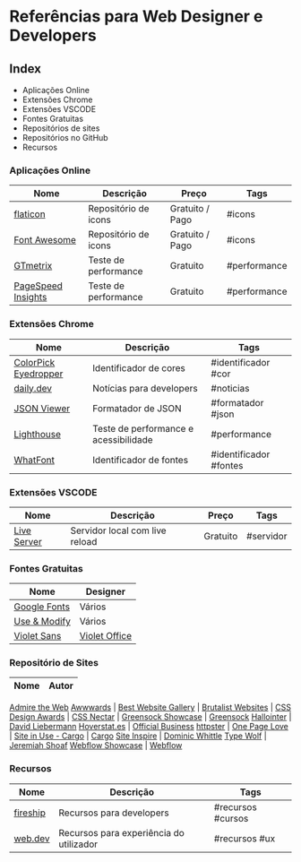 # Referências para Web Designer e Developers

## Index

- Aplicações Online
- Extensões Chrome
- Extensões VSCODE
- Fontes Gratuitas
- Repositórios de sites
- Repositórios no GitHub
- Recursos

### Aplicações Online
Nome | Descrição | Preço | Tags
--- | ---  | --- | --- 
[flaticon](https://www.flaticon.com/) | Repositório de icons| Gratuito / Pago | #icons
[Font Awesome](https://fontawesome.com/) | Repositório de icons| Gratuito / Pago | #icons
[GTmetrix](https://gtmetrix.com/) | Teste de performance | Gratuito | #performance
[PageSpeed Insights](https://developers.google.com/speed/pagespeed/insights/?hl=pt-PT) | Teste de performance | Gratuito | #performance


### Extensões Chrome
Nome | Descrição | Tags
---  | --- | --- 
[ColorPick Eyedropper](https://chrome.google.com/webstore/detail/colorpick-eyedropper/ohcpnigalekghcmgcdcenkpelffpdolg) | Identificador de cores | #identificador #cor
[daily.dev](https://chrome.google.com/webstore/detail/dailydev-news-for-busy-de/jlmpjdjjbgclbocgajdjefcidcncaied) | Notícias para developers | #noticias
[JSON Viewer](https://chrome.google.com/webstore/detail/json-viewer/gbmdgpbipfallnflgajpaliibnhdgobh) | Formatador de JSON | #formatador #json
[Lighthouse](https://chrome.google.com/webstore/detail/lighthouse/blipmdconlkpinefehnmjammfjpmpbjk) | Teste de performance e acessibilidade | #performance
[WhatFont](https://chrome.google.com/webstore/detail/whatfont/jabopobgcpjmedljpbcaablpmlmfcogm) |  Identificador de fontes | #identificador #fontes

### Extensões VSCODE
Nome | Descrição | Preço | Tags
--- | ---  | --- | ---
[Live Server](https://marketplace.visualstudio.com/items?itemName=ritwickdey.LiveServer) | Servidor local com live reload  | Gratuito | #servidor


### Fontes Gratuitas
Nome | Designer 
--- | --- 
[Google Fonts](https://fonts.google.com/) | Vários 
[Use & Modify](https://usemodify.com/) | Vários
[Violet Sans](https://github.com/violetoffice/violet_sans) | [Violet Office](https://violetoffice.com/)

### Repositório de Sites
Nome | Autor
--- | --- 
[Admire the Web](https://www.admiretheweb.com/)
[Awwwards](https://www.awwwards.com/) |
[Best Website Gallery](https://bestwebsite.gallery/) |
[Brutalist Websites](https://brutalistwebsites.com/) |
[CSS Design Awards](https://cssdesignawards.com/) |
[CSS Nectar](https://cssnectar.com/) |
[Greensock Showcase](https://greensock.com/showcase/) | [Greensock](https://greensock.com/) 
[Hallointer](http://www.hallointer.net/) | [David Liebermann](http://davidliebermann.de/)
[Hoverstat.es](https://www.hoverstat.es/) | [Official Business](https://www.official.business/)
[httpster](https://httpster.net/) |
[One Page Love](https://onepagelove.com/) |
[Site in Use - Cargo](https://cargo.site/Selections) | [Cargo](https://cargo.site/)
[Site Inspire](https://www.siteinspire.com/) | [Dominic Whittle](https://twitter.com/dominicwhittle/)
[Type Wolf](https://www.typewolf.com/) | [Jeremiah Shoaf](https://www.jeremiahshoaf.com/)
[Webflow Showcase](https://webflow.com/discover/popular#recent) | [Webflow](https://webflow.com/)

### Recursos
Nome | Descrição | Tags
---  | --- | --- 
[fireship](https://fireship.io/)| Recursos para developers | #recursos #cursos 
[web.dev](https://web.dev/)| Recursos para experiência do utilizador | #recursos #ux 
